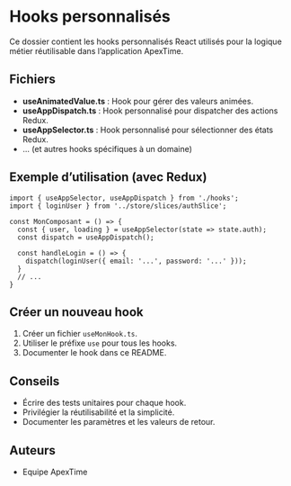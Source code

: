 # Hooks personnalisés

Ce dossier contient les hooks personnalisés React utilisés pour la logique métier réutilisable dans l’application ApexTime.

## Fichiers

- **useAnimatedValue.ts** : Hook pour gérer des valeurs animées.
- **useAppDispatch.ts** : Hook personnalisé pour dispatcher des actions Redux.
- **useAppSelector.ts** : Hook personnalisé pour sélectionner des états Redux.
- ... (et autres hooks spécifiques à un domaine)

## Exemple d’utilisation (avec Redux)
```tsx
import { useAppSelector, useAppDispatch } from './hooks';
import { loginUser } from '../store/slices/authSlice';

const MonComposant = () => {
  const { user, loading } = useAppSelector(state => state.auth);
  const dispatch = useAppDispatch();

  const handleLogin = () => {
    dispatch(loginUser({ email: '...', password: '...' }));
  }
  // ...
}
```

## Créer un nouveau hook
1. Créer un fichier `useMonHook.ts`.
2. Utiliser le préfixe `use` pour tous les hooks.
3. Documenter le hook dans ce README.

## Conseils
- Écrire des tests unitaires pour chaque hook.
- Privilégier la réutilisabilité et la simplicité.
- Documenter les paramètres et les valeurs de retour.

## Auteurs
- Equipe ApexTime